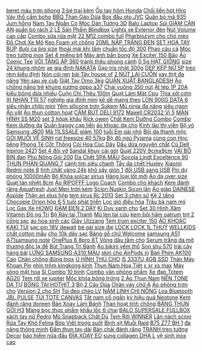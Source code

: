 [ beret màu trơn phong](https://cuahang12.github.io/p0/106/335/mu-noi-beret-mau-tron-phong-cach-han-quoc-tre-trung-dang-yeu-cho-nu-mua-hang-online/) [ 3 bé trai kèm](https://cuahang12.github.io/p0/120/29/set-3-be-trai-kem-ghi-le-mua-hang-online/) [ Ốp tay hõm Honda](https://cuahang4.github.io/p0/125/338/op-tay-hom-honda-city-mua-hang-online/) [ Chổi liền hót Hiro](https://cuahang12.github.io/p0/101/115/choi-lien-hot-hiro-inochi-mua-hang-online/) [ Váy thổ cẩm boho](https://cuahang4.github.io/p0/135/438/vay-tho-cam-boho-vintage-mua-hang-online/) [ BBQ Than Gáo Dừa](https://cuahang7.github.io/p0/42/601/than-sach-than-nuong-bbq-than-gao-dua-1kg-mua-hang-online/) [ Box đầu oto JVC](https://cuahang7.github.io/p0/48/516/box-dau-oto-jvc-nhu-hinh-mua-hang-online/) [Quần bò mã 935](https://cuahang5.github.io/p0/188/881/quan-bo-ma-935-mua-hang-online/) [Jum hồng](https://cuahang5.github.io/p0/172/28/jum-hong-mua-hang-online/) [ Nam Tay Ngắn Có](https://cuahang5.github.io/p0/188/433/ao-thun-nam-tay-ngan-co-co-mua-hang-online/) [ Móc Dán Tường 3D](https://cuahang7.github.io/p0/28/883/-mua-hang-online/) [Balo Laptop](https://cuahang5.github.io/p0/187/542/balo-laptop-mua-hang-online/) [ Sủi GIẢM CÂN AN](https://cuahang7.github.io/p0/7/543/vien-sui-giam-can-an-toan-body-beauty-slim-cap-toc-giam-ngay-7-10kg-sau-1-lieu-trinh-4-hop-mua-hang-online/) [ quần bò rách 2](https://cuahang4.github.io/p0/146/264/quan-bo-rach-2-suon-mua-hang-online/) [ LẺ Sản Phẩm Blindbox](https://cuahang5.github.io/p0/187/974/le-san-pham-blindbox-natra-mua-hang-online/) [ Lights xe Exterior đèn](https://cuahang7.github.io/p0/8/481/130cm-led-spoilers-xe-phanh-lights-strip-carbon-rear-re-signal-lights-xe-exterior-den-phanh-mua-hang-online/) [Nút Volume cao cấp](https://cuahang4.github.io/p0/149/177/nut-volume-cao-cap-mua-hang-online/) [ Combo sữa rửa mặt](https://cuahang12.github.io/p0/108/481/combo-sua-rua-mat-jfnfnfn-mua-hang-online/) [ 22 M12 combo full](https://cuahang5.github.io/p0/171/747/milwaukee-2598-22-m12-combo-full-bo-mua-hang-online/) [ Pharbiozym cho chó mèo](https://cuahang5.github.io/p0/162/602/men-tieu-hoa-song-pharbiozym-cho-cho-meo-goi-5g-mua-hang-online/) [ Đồ Chơi Xe Mô](https://cuahang10.github.io/p0/13/842/do-choi-xe-mo-to-len-day-cot-cho-be-mua-hang-online/) [ Keo Foam xịt chống](https://cuahang5.github.io/p0/156/271/keo-foam-xit-chong-chay-selfoam-mua-hang-online/) [ 20ML NẮP TRẮNG ĐEN](https://cuahang4.github.io/p0/106/802/chai-dung-tinh-dau-thuy-tinh-trong-20ml-nap-trang-den-bac-vang-nap-van-den-nho-giot-mua-hang-online/) [SET HOA TAY BÚP](https://cuahang4.github.io/p0/118/717/set-hoa-tay-bup-mua-hang-online/) [ đuôi ca big size](https://cuahang4.github.io/p0/139/225/dam-duoi-ca-big-size-60-80kg-mua-hang-online/) [ thoải mái khi tắm](https://cuahang7.github.io/p0/30/355/phao-tam-be-cao-cap-chinh-hang-ergo-giup-be-an-toan-thoai-mai-khi-tam-hang-ngay-mua-hang-online/) [ chuẩn tốc độ 300](https://cuahang4.github.io/p0/132/15/bo-phat-wifi-3-rau-tenda-f3-khong-day-chuan-toc-do-300-mbps-cuc-kich-song-mua-hang-online/) [Phao câu cá](https://cuahang5.github.io/p0/171/559/phao-cau-ca-mua-hang-online/) [Móc treo tường inox](https://cuahang4.github.io/p0/118/388/moc-treo-tuong-inox-mua-hang-online/) [ Set 4 miếng bịt](https://cuahang10.github.io/p0/27/906/set-4-mieng-bit-goc-ban-mua-hang-online/) [ Máy ảnh bắn bong](https://cuahang4.github.io/p0/139/466/may-anh-ban-bong-bong-mua-hang-online/) [ Xe Exciter 150 Bảo](https://cuahang12.github.io/p0/111/744/de-sau-fz-cho-xe-exciter-150-bao-hanh-1-nam-mua-hang-online/) [Áo Comic Tee](https://cuahang12.github.io/p0/121/836/ao-comic-tee-mua-hang-online/) [ VÒI TĂNG ÁP 360](https://cuahang7.github.io/p0/29/495/voi-tang-ap-360-do-mua-hang-online/) [ tranh thêu phong cảnh](https://cuahang7.github.io/p0/31/239/tranh-theu-phong-canh-lv3194-mua-hang-online/) [ 0 5g HẠT GIỐNG](https://cuahang4.github.io/p0/135/529/05g-hat-giong-su-hao-xanh-mua-hang-online/) [ size 24 khung nhôm](https://cuahang4.github.io/p0/109/253/vali-keo-du-lich-size-20size-24-khung-nhom-khoa-sap-khoa-keo-chong-trom-chong-be-vovali-nhom-si-toan-quoc-mua-hang-online/) [ xe gia đình NAKATA](https://cuahang7.github.io/p0/36/376/may-rua-xe-gia-dinh-nakatan8-mua-hang-online/) [Gạo iris nhật 300g](https://cuahang5.github.io/p0/189/322/gao-iris-nhat-300g-mua-hang-online/) [ DEP KẸP NỮ 5P](https://cuahang7.github.io/p0/37/495/dep-kep-nu-5p-sxw030755-mua-hang-online/) [ treo rèm kiểu định](https://cuahang10.github.io/p0/17/921/combo-50-100-moc-nhua-treo-rem-kieu-dinh-hinh-mua-hang-online/) [Nón cói ren](https://cuahang5.github.io/p0/150/937/non-coi-ren-mua-hang-online/) [ bài Tây house of](https://cuahang10.github.io/p0/21/306/bai-tay-house-of-cards-playing-cards-mua-hang-online/) [ 2 NÚT LAI CUỐN](https://cuahang5.github.io/p0/184/539/quan-jean-ong-rong-cao-cap-niti-2-nut-lai-cuon-cuc-hot-nl12358-mua-hang-online/) [ xay thịt đa năng](https://cuahang12.github.io/p0/109/896/may-xay-thit-da-nang-370-w-mua-hang-online/) [ Yên sau xe cub](https://cuahang10.github.io/p0/26/431/yen-sau-xe-cub-cac-loai-mua-hang-online/) [ Giặt Tay Omo 3kg](https://cuahang7.github.io/p0/26/284/bot-giat-tay-omo-3kg27kg-mua-hang-online/) [QUẦN XUẤT BANGLADESH](https://cuahang7.github.io/p0/6/693/quan-xuat-bangladesh-mua-hang-online/) [ Áo chống nắng trẻ](https://cuahang10.github.io/p0/0/966/ao-chong-nang-tre-em-mua-hang-online/) [khung xương oppo a37](https://cuahang12.github.io/p0/118/835/khung-xuong-oppo-a37-mua-hang-online/) [ Chai vuông 350 nút](https://cuahang7.github.io/p0/46/601/chai-vuong-350-nut-go-mua-hang-online/) [Át tép 1P 20A](https://cuahang5.github.io/p0/171/757/at-tep-1p-20a-mua-hang-online/) [ kiểu bông dừa nhiếu](https://cuahang5.github.io/p0/172/456/day-chuyen-nam-kieu-bong-dua-nhieu-size-ver2-mdc119-mua-hang-online/) [Cuộn Chỉ Thêu 100m](https://cuahang10.github.io/p0/19/44/cuon-chi-theu-100m-mua-hang-online/) [ Quạt Làm Mát Cpu](https://cuahang10.github.io/p0/2/311/quat-lam-mat-cpu-5v-dc-120mm-at-my-mua-hang-online/) [Thìa xới cơm](https://cuahang12.github.io/p0/104/737/thia-xoi-com-mua-hang-online/) [ XI NHAN T10 57](https://cuahang4.github.io/p0/145/488/den-led-demi-xi-nhan-t10-57-tim-led-mua-hang-online/) [ nghiệp gia đình mini](https://cuahang7.github.io/p0/28/982/chinh-hangmay-han-dien-tu-jasic-arc-250a-han-que-ho-quang-cong-nghiep-gia-dinh-mini-cam-tay-thong-minh-gia-re-nho-gon-mua-hang-online/) [ kế dễ mang theo](https://cuahang7.github.io/p0/7/256/chai-chiet-nuoc-hoa-my-pham-dang-xit-mau-sac-trong-suot-thiet-ke-de-mang-theo-danh-cho-di-du-lich-mua-hang-online/) [ LON 900G DATA 6](https://cuahang10.github.io/p0/14/994/thanh-ly-sua-can-data-lon-900g-data-620212-mua-hang-online/) [ siêu nhân chibi mini](https://cuahang10.github.io/p0/24/310/set-sieu-nhan-chibi-mini-size-sn1-mua-hang-online/) [ Yếm silicone trơn Sukem](https://cuahang12.github.io/p0/113/34/yem-silicone-tron-sukem-store-mua-hang-online/) [Mũ ninja đa năng](https://cuahang4.github.io/p0/145/659/mu-ninja-da-nang-mua-hang-online/) [ siêu ngon Ăn vặt](https://cuahang10.github.io/p0/16/871/chan-ga-cay-32g-freeshipchan-ga-an-vat-sieu-ngon-an-vat-sieu-ngon-cay-thom-mua-hang-online/) [ Áo thun cotton hoạt](https://cuahang7.github.io/p0/22/405/ao-thun-cotton-hoat-hinh-mua-hang-online/) [ CẮM BÚT DELI 9172](https://cuahang7.github.io/p0/32/693/cam-but-deli-91722oo-mua-hang-online/) [ Maxell CR2032 Vỉ 5](https://cuahang12.github.io/p0/108/595/pin-maxell-cr2032-vi-5-vien-mua-hang-online/) [ MÀN HÌNH SS M20](https://cuahang4.github.io/p0/114/642/man-hinh-ss-m20-or-mua-hang-online/) [ set 3 hôpk khẩu](https://cuahang5.github.io/p0/160/818/set-3-hopk-khau-trang-mua-hang-online/) [Rick owen](https://cuahang7.github.io/p0/26/747/rick-owen-mua-hang-online/) [ Chất Kem Dưỡng Combo](https://cuahang12.github.io/p0/119/755/tinh-chat-kem-duong-combo-cho-khach-dat-truoc-mua-hang-online/) [ Combo Kem dưỡng da](https://cuahang4.github.io/p0/107/356/combo-kem-duong-da-b5-vita-c-mua-hang-online/) [Quần baggy cạp liền](https://cuahang12.github.io/p0/123/882/quan-baggy-cap-lien-mua-hang-online/) [ áo khoác dạ cho](https://cuahang12.github.io/p0/113/46/ao-khoac-da-cho-be-gai-mua-hang-online/) [ Kính lão thị viễn](https://cuahang5.github.io/p0/161/983/-mua-hang-online/) [Bộ vỏ Samsung J800](https://cuahang5.github.io/p0/180/309/bo-vo-samsung-j800-mua-hang-online/) [ Mã 11LSSALE giảm 100](https://cuahang5.github.io/p0/166/68/ma-11lssale-giam-100-don-50k-tam-lot-noi-cach-nhiet-bang-go-tre-nhieu-hinh-ngo-nghinh-kich-thuoc-148-x-148cm-mua-hang-online/) [ tuổi Em gái nhỏ](https://cuahang7.github.io/p0/14/827/sach-danh-cho-ban-nho-3-6-tuoi-em-gai-nho-cua-to-mua-hang-online/) [ Bôi da thanh mộc](https://cuahang4.github.io/p0/100/469/boi-da-thanh-moc-huong-mua-hang-online/) [ GÓI MUỐI VỆ SINH](https://cuahang4.github.io/p0/122/117/goi-muoi-ve-sinh-nabica-mua-hang-online/) [ rút freesize 40 57kg](https://cuahang5.github.io/p0/194/326/quan-short-nu-vai-thun-da-ca-cap-cao-day-rut-freesize-40-57kg-rat-dep-va-thoai-mai-mua-hang-online/) [ Bộ đồ ngủ Pyjama](https://cuahang12.github.io/p0/125/308/bo-do-ngu-pyjama-dai-tay-hoa-tiet-cho-be-gai-br20017-magic-kids-mua-hang-online/) [ cùng con Học tiếng](https://cuahang4.github.io/p0/121/987/sightword-4q-dong-hanh-tieng-anh-cung-con-hoc-tieng-anh-qua-hinh-anh-mua-hang-online/) [ Phong Tê Cốt Thống](https://cuahang4.github.io/p0/141/100/phong-te-cot-thong-thuy-mua-hang-online/) [ Cói Hoa Cúc Dây](https://cuahang7.github.io/p0/38/201/tui-coi-hoa-cuc-day-rut-mini-mua-hang-online/) [Dầu dừa nguyên chất](https://cuahang7.github.io/p0/40/771/dau-dua-nguyen-chat-mua-hang-online/) [ Cũ Dell Inpiron 2421](https://cuahang10.github.io/p0/22/907/qua-re-laptop-cu-dell-inpiron-2421-i3-ram-4-o-320gb-van-kim-cuong-chong-xuoc-mua-hang-online/) [ Set 4 đôi vớ](https://cuahang10.github.io/p0/14/500/set-4-doi-vo-ngan-sz-5-7kg-mua-hang-online/) [ Sandal khuy cài gót](https://cuahang4.github.io/p0/121/328/sandal-khuy-cai-got-5p-cuc-dep-mua-hang-online/) [Quạt 220V 9cmx9cm](https://cuahang12.github.io/p0/121/240/quat-220v-9cmx9cm-mua-hang-online/) [ VẢI BỐ BIN đan](https://cuahang12.github.io/p0/124/78/balo-vai-bo-bin-dan-day-mua-hang-online/) [ Phú Nông Gói 200](https://cuahang5.github.io/p0/167/849/hat-giong-ca-tim-dai-phu-nong-goi-200-mg-mua-hang-online/) [ Da Chết SPA MẪU](https://cuahang4.github.io/p0/123/906/tay-da-chet-spa-mau-moi-mua-hang-online/) [ Socola Lindt Excellence 90](https://cuahang7.github.io/p0/23/129/socola-lindt-excellence-90-cacao-100g-mua-hang-online/) [ THUN PHẢN QUANG 7](https://cuahang5.github.io/p0/163/820/ao-thun-phan-quang-7-mau-unisex-mua-hang-online/) [ cánh tim siêu chanh](https://cuahang4.github.io/p0/102/246/hop-hoa-sap-mo-canh-tim-sieu-chanh-sa-mua-hang-online/) [Tẩy da chết Huxley](https://cuahang7.github.io/p0/3/789/tay-da-chet-huxley-mua-hang-online/) [ Xiaomi Redmi note 8](https://cuahang7.github.io/p0/14/540/op-lung-xiaomi-redmi-note-8-pro-mua-hang-online/) [ tinh chất vàng 24k](https://cuahang7.github.io/p0/8/254/serum-tinh-chat-vang-24k-gold-ampoule-mua-hang-online/) [ khô sấy giòn 1](https://cuahang5.github.io/p0/199/193/dua-kho-say-gion-1-goi-mua-hang-online/) [ đổi USB sang USB](https://cuahang5.github.io/p0/191/57/day-cap-chuyen-doi-usb-sang-usb-otg-cho-dien-thoai-may-tinh-bang-mua-hang-online/) [ Pin dự phòng 10000mAh](https://cuahang10.github.io/p0/21/189/sac-du-phong-pin-du-phong-10000mah-sac-khong-day-kem-4-day-sac-t014-mua-hang-online/) [ Bộ Khóa solcar sirius](https://cuahang5.github.io/p0/173/819/bo-khoa-solcar-sirius-ff985-mua-hang-online/) [ Hàng loại tốt mới](https://cuahang10.github.io/p0/2/22/tns-dong-co-quat-dien-220v-hang-loai-tot-moi-100-mua-hang-online/) [Áo dạ over size](https://cuahang12.github.io/p0/121/17/ao-da-over-size-mua-hang-online/) [ Quạt tản nhiệt 8cm](https://cuahang10.github.io/p0/18/250/quat-tan-nhiet-8cm-12v-mua-hang-online/) [ Áo RIPOFFF Logo Coach](https://cuahang10.github.io/p0/23/493/ao-ripofff-logo-coach-jacket-mua-hang-online/) [Combo cho khach](https://cuahang5.github.io/p0/164/608/combo-cho-khach-mua-hang-online/) [Kem đánh răng Aquafresh](https://cuahang5.github.io/p0/166/423/kem-danh-rang-aquafresh-mua-hang-online/) [ Just Men trơn kèm](https://cuahang12.github.io/p0/126/588/ma-lt50-giam-50k-don-250k-ao-khoac-du-nam-just-men-tron-kem-mu-mua-hang-online/) [ Scion Nuskin Sicon lăn](https://cuahang7.github.io/p0/11/499/lan-khu-mui-scion-nuskin-sicon-lan-khu-mui-mau-moi-mua-hang-online/) [ Áo giáp DAINESE Aspide](https://cuahang7.github.io/p0/15/113/ao-giap-dainese-aspide-tex-mua-hang-online/) [ Thận an plus hộp](https://cuahang10.github.io/p0/23/345/than-an-plus-hop-2vi-mua-hang-online/) [ tem sirus Rc 2013](https://cuahang10.github.io/p0/18/563/bo-tem-sirus-rc-2013-mau-do-mua-hang-online/) [Set 3 chén sứ](https://cuahang5.github.io/p0/183/958/set-3-chen-su-mua-hang-online/) [Kệ 2 tầng](https://cuahang5.github.io/p0/171/355/ke-2-tang-mua-hang-online/) [ Chocopie Orion hộp 6](https://cuahang12.github.io/p0/119/650/banh-chocopie-orion-hop-6-cai-x-33g-mua-hang-online/) [ 5 tuổi phát triển](https://cuahang12.github.io/p0/102/492/sale-bo-8-quyen-to-mau-danh-cho-be-4-5-tuoi-phat-trien-tri-tue-tu-duy-mua-hang-online/) [ Lọc gió điều hòa](https://cuahang10.github.io/p0/20/696/loc-gio-dieu-hoa-aveo-mua-hang-online/) [Trầu bà nam mỹ](https://cuahang5.github.io/p0/159/248/trau-ba-nam-my-mua-hang-online/) [ Lọc Gas Xe HOWO](https://cuahang7.github.io/p0/6/505/phin-loc-gas-xe-howo-co-van-mua-hang-online/) [ĐẦM ĐEN 2 DÂY](https://cuahang7.github.io/p0/37/937/dam-den-2-day-mua-hang-online/) [ Ki Duy xanh cho](https://cuahang7.github.io/p0/11/629/kich-ki-duy-xanh-cho-hoa-lan-mua-hang-online/) [ Set 30 Hình Xăm](https://cuahang4.github.io/p0/104/4/set-30-hinh-xam-dan-3d-thoi-trang-ca-tinh-mua-hang-online/) [ Vitamin Đô ng Tri](https://cuahang5.github.io/p0/150/338/vitamin-dong-tri-nam-mua-hang-online/) [ Bộ Ráy tai Thanh](https://cuahang7.github.io/p0/14/551/bo-ray-tai-thanh-son-mua-hang-online/) [Mũ len tai cừu](https://cuahang5.github.io/p0/195/884/mu-len-tai-cuu-mua-hang-online/) [ kem bôi hăm oatrum](https://cuahang12.github.io/p0/100/854/kem-boi-ham-oatrum-kids-mua-hang-online/) [ trợ 2 cổng sạc](https://cuahang10.github.io/p0/15/262/sac-du-phong-polymer-xiaomi-gen-3-10000mah-plm13zm-ho-tro-2-cong-sac-nhanh-len-den-18w-mua-hang-online/) [ áo hoa xinh các](https://cuahang7.github.io/p0/24/544/cai-ao-hoa-xinh-cac-mau-mua-hang-online/) [Giày Ulzzang](https://cuahang4.github.io/p0/122/712/giay-ulzzang-mua-hang-online/) [ Tem trùm exciter 150](https://cuahang12.github.io/p0/121/770/tem-trum-exciter-150-manchester-mua-hang-online/) [ ÁO KHOÁC KAKI TÚI](https://cuahang12.github.io/p0/104/617/ao-khoac-kaki-tui-hop-mua-hang-online/) [sạc pin 18V dewalt](https://cuahang7.github.io/p0/2/418/sac-pin-18v-dewalt-mua-hang-online/) [ bé gái size đại](https://cuahang10.github.io/p0/2/327/20-38kg-bo-lanh-lua-hang-dep-loai-1-cho-be-gai-size-dai-mau-buoc-day-bb-angel-mua-hang-online/) [ LOCK LOCK 1L THUỶ](https://cuahang4.github.io/p0/140/844/hop-lock-lock-1l-thuy-tinh-mua-hang-online/) [ WELLKIDS chất cotton mẫu](https://cuahang12.github.io/p0/113/855/quan-jean-be-trai-quan-bo-tre-em-quan-jeans-dai-cho-be-wellkids-chat-cotton-mau-moi-2021-mua-hang-online/) [ cho 10k dây sạc](https://cuahang4.github.io/p0/143/465/re-hon-cho-10k-day-sac-iphone-44s-mua-hang-online/) [Bảng gỗ chữ Welcome](https://cuahang12.github.io/p0/101/956/bang-go-chu-welcome-mua-hang-online/) [ samsung A51 A71samsung note](https://cuahang5.github.io/p0/175/728/kinh-cuong-luc-nillkin-cp-pro-cho-samsung-a51a71samsung-note-10-lite-full-vien-den-mua-hang-online/) [ OnePlus 8 8pro 8T](https://cuahang5.github.io/p0/166/934/for-oneplus-8-8pro-8t-mobile-phone-carbon-fiber-soft-case-mua-hang-online/) [ Vòng dâu tằm cho](https://cuahang5.github.io/p0/186/268/vong-dau-tam-cho-be-yeu-mua-hang-online/) [ Serum trắng da mờ](https://cuahang5.github.io/p0/192/810/serum-trang-da-mo-tham-white-lady-mua-hang-online/) [ thương độc lạ để](https://cuahang5.github.io/p0/172/790/moc-khoa-album-anh-va-20-anh-in-theo-yeu-cau-mini-1-inch-2-inch-de-thuong-doc-la-de-chia-khoa-xe-may-tai-tu-vy-studio-mua-hang-online/) [ Bút Trang Trí Bánh](https://cuahang12.github.io/p0/113/796/but-trang-tri-banh-kem-hbgj-mua-hang-online/) [ Áo bikini yếm thổ](https://cuahang4.github.io/p0/101/847/ao-bikini-yem-tho-cam-mua-hang-online/) [Son shu 570](https://cuahang4.github.io/p0/106/661/son-shu-570-mua-hang-online/) [ trái cây hàng bãi](https://cuahang7.github.io/p0/10/325/dao-got-trai-cay-hang-bai-nhat-dai-15cm-20cm-30cm-gia-re-mua-hang-online/) [ LƯNG SAMSUNG A310 MÀU](https://cuahang5.github.io/p0/156/33/nap-lung-samsung-a310-mau-vang-mua-hang-online/) [ skin cho AirPods in](https://cuahang10.github.io/p0/13/786/mieng-dan-skin-cho-airpods-in-hinh-thiet-ke-atk072-airpods-1-2-pro-mua-hang-online/) [ Bàn Phím AK100 Cao](https://cuahang7.github.io/p0/13/170/hch112-ban-phim-ak100-cao-cap-mua-hang-online/) [ Chân chống đứng Inox](https://cuahang5.github.io/p0/170/196/chan-chong-dung-inox-304-mua-hang-online/) [ Ủ HÌNH THÚ CHO](https://cuahang4.github.io/p0/141/485/chan-u-hinh-thu-cho-be-mua-hang-online/) [ i5 3337U 4GB SSD](https://cuahang7.github.io/p0/37/980/laptop-cu-dell-xps13-sieu-mong-nhe-i5-3337u-4gb-ssd-128gb-man-hinh-133-inch-hd-mua-hang-online/) [ Thân Máy Khoan Pin](https://cuahang5.github.io/p0/172/581/than-may-khoan-pin-126v-leiming-mua-hang-online/) [ nhìn trộm kingkong kính](https://cuahang5.github.io/p0/172/595/cuong-luc-chong-nhin-trom-kingkong-kinh-cuong-luc-chong-nhin-trom-iphone-6-7-plus-11-12-13-promax-viet-linh-store-mua-hang-online/) [ Thun Nam Hoạ Tiết](https://cuahang5.github.io/p0/154/591/ao-thun-nam-hoa-tiet-zombie-mua-hang-online/) [ x xr xs max](https://cuahang5.github.io/p0/159/586/kinh-cuong-luc-chong-nhin-trom-iphone-sd-design-luffy-66splus77plus88plusxxrxs-max11-pro11-promax1212-promax-mua-hang-online/) [ Máy xông mặt hoa](https://cuahang5.github.io/p0/193/39/may-xong-mat-hoa-qua-mua-hang-online/) [ Sỉ Combo 10 bình](https://cuahang4.github.io/p0/121/746/si-combo-10-binh-sua-mirai-mua-hang-online/) [ Combo văn phòng phẩm](https://cuahang4.github.io/p0/148/796/combo-van-phong-pham-cho-khach-mua-hang-online/) [ Xe đạp Totem AG20](https://cuahang10.github.io/p0/20/680/xe-dap-totem-ag20-hot2020-mua-hang-online/) [ Tem rời xe jupiter](https://cuahang10.github.io/p0/8/726/free-ship-qua-tang-tem-roi-xe-jupiter-mx-mua-hang-online/) [ Móc khóa bông trứng](https://cuahang4.github.io/p0/143/147/moc-khoa-bong-trung-bt21-mini-plush-co-san-mua-hang-online/) [ 2 Áo Thun Nam](https://cuahang5.github.io/p0/180/272/ma-giam-20k-mua-2-tang-1combo-2-ao-thun-nam-chinh-hieu-george-vnxk-cuc-mat-tang-quan-boxer-mua-hang-online/) [ NỀN TONE DA TỰ](https://cuahang7.github.io/p0/4/608/kem-nen-tone-da-tu-nhien-mua-hang-online/) [ BÔNG TAI HOTHIT 3](https://cuahang5.github.io/p0/161/409/bong-tai-hothit-35cm-mua-hang-online/) [ Bộ 2 Cây Dũa](https://cuahang7.github.io/p0/7/84/bo-2-cay-dua-mong-tay-mua-hang-online/) [ Chân váy chữ A](https://cuahang7.github.io/p0/44/257/chan-vay-chu-a-lap-lanh-mua-hang-online/) [ Áo phông trơn cho](https://cuahang5.github.io/p0/182/404/ao-phong-tron-cho-be-hang-kwoo-mua-hang-online/) [ Version 2 cho SH](https://cuahang7.github.io/p0/22/192/tay-thang-rcb-version-2-cho-sh-2-dia-mua-hang-online/) [Túi đeo chéo LV](https://cuahang7.github.io/p0/40/177/tui-deo-cheo-lv-mua-hang-online/) [ NẤM LINH CHI NÔNG](https://cuahang7.github.io/p0/7/511/nam-linh-chi-nong-lam-200g-mua-hang-online/) [ Loa Bluetooth JBL PULSE](https://cuahang5.github.io/p0/158/417/loa-bluetooth-jbl-pulse-4-mua-hang-online/) [TÚI TOTE CANVAS](https://cuahang5.github.io/p0/172/424/tui-tote-canvas-mua-hang-online/) [ Tất nam cổ ngắn](https://cuahang5.github.io/p0/199/128/combo-100-tat-nam-co-ngan-zara-nam-mua-hang-online/) [ kỳ hiệu quả Neotone](https://cuahang4.github.io/p0/132/135/kem-duong-trang-da-toan-than-cuc-ky-hieu-qua-neotone-body-isis-pharma-100ml-mua-hang-online/) [ Kem đánh răng doreen](https://cuahang7.github.io/p0/15/765/kem-danh-rang-doreen-tra-xanh-mua-hang-online/) [ Bàn Xoay Làm Bánh](https://cuahang12.github.io/p0/116/580/ieasy-ban-xoay-lam-banh-kem-mua-hang-online/) [ Than hoạt tính chống](https://cuahang5.github.io/p0/154/285/size-l-khau-trang-airphin-than-hoat-tinh-chong-o-nhiem-bui-min-pm-25-mau-denghi-mua-hang-online/) [ BĂNG THUN GỐI H3](https://cuahang7.github.io/p0/9/880/bang-thun-goi-h3-orbe-mua-hang-online/) [ Màng bọc thực phẩm](https://cuahang5.github.io/p0/197/811/mang-boc-thuc-pham-450-mua-hang-online/) [ khẩu lốc 6 chai](https://cuahang7.github.io/p0/9/517/bia-corona-extra-nhap-khau-loc-6-chai-355chai-mua-hang-online/) [BALO SUPERSALE FULLBOX](https://cuahang12.github.io/p0/104/679/balo-supersale-fullbox-mua-hang-online/) [ xách tay nữ Pedro](https://cuahang10.github.io/p0/29/812/tui-xach-tay-nu-pedro-new-mua-hang-online/) [ Mũ Snapback Chất Dù](https://cuahang5.github.io/p0/176/260/mu-snapback-chat-du-545-mua-hang-online/) [Tem Rời WINNER](https://cuahang7.github.io/p0/12/379/tem-roi-winner-mua-hang-online/) [Lăn nách scion](https://cuahang4.github.io/p0/124/4/lan-nach-scion-mua-hang-online/) [ Rửa Tay Khô Felina](https://cuahang4.github.io/p0/107/41/ma-fmcgmall-8-don-250k-gel-rua-tay-kho-felina-50ml-mua-hang-online/) [ Bóp Viết trong suốt](https://cuahang7.github.io/p0/48/778/hop-but-tui-dung-but-bop-viet-trong-suot-hinh-hoa-cuc-sieu-cute-de-thuong-cho-hoc-sinh-mua-hang-online/) [ Bình xịt Muỗi Raid](https://cuahang5.github.io/p0/198/411/binh-xit-muoi-raid-chai-600ml-mua-hang-online/) [ B75 Z77 BH 1](https://cuahang10.github.io/p0/23/955/cpu-g2030-g2020-g2120-g2130-g2140-socket-1155-dung-cho-h61-b71-b75-z77-bh-1-thang-mua-hang-online/) [ đa năng thông minh](https://cuahang4.github.io/p0/108/446/gia-cho-hang-baga-cho-hang-xe-tay-ga-da-nang-thong-minh-ngang-50-x-dai-72-mua-hang-online/) [Đầm thun tay dài](https://cuahang10.github.io/p0/16/734/dam-thun-tay-dai-mua-hang-online/) [ Bàn chải đánh răng](https://cuahang4.github.io/p0/107/92/ban-chai-danh-rang-nguoi-lon-suree-dau-long-mem-min-co-hop-dung-mua-hang-online/) [ TRANH treo tường Decor](https://cuahang5.github.io/p0/161/801/set-6-khung-tranh-treo-tuong-decor-phong-ngu-san-phu-kien-mua-hang-online/) [ bảo hiểm nửa đầu](https://cuahang4.github.io/p0/115/745/ma-11lssale-giam-100-don-50k-mu-bao-hiem-nua-dau-tem-bo-sua-kem-kinh-pc-hot-trend-mua-hang-online/) [ĐĨA XOAY EO](https://cuahang4.github.io/p0/128/580/dia-xoay-eo-mua-hang-online/) [ sung collagen DHA L](https://cuahang10.github.io/p0/24/684/vien-uong-collagen-lizabest-chinh-hang-chiet-xuat-tu-nhau-thai-cuu-bo-sung-collagen-dha-l-cystine-cho-phai-nu-mua-hang-online/) [ vệ sinh inox cao](https://cuahang12.github.io/p0/111/606/sit-ve-sinh-inox-cao-cap-mua-hang-online/) 